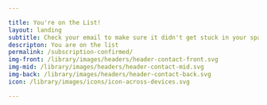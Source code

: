 ```yaml
---

title: You're on the List!
layout: landing
subtitle: Check your email to make sure it didn't get stuck in your spam.
descripton: You are on the list
permalink: /subscription-confirmed/
img-front: /library/images/headers/header-contact-front.svg
img-mid: /library/images/headers/header-contact-mid.svg
img-back: /library/images/headers/header-contact-back.svg
icon: /library/images/icons/icon-across-devices.svg

---
```

